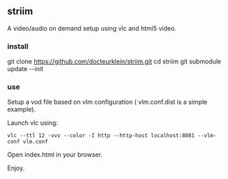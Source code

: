 ## striim

A video/audio on demand setup using vlc and html5 video.

### install

git clone https://github.com/docteurklein/striim.git
cd striim
git submodule update --init

### use

Setup a vod file based on vlm configuration ( vlm.conf.dist is a simple example).

Launch vlc using:

    vlc --ttl 12 -vvv --color -I http --http-host localhost:8081 --vlm-conf vlm.conf


Open index.html in your browser.

Enjoy.
